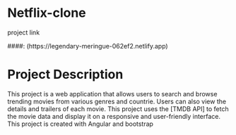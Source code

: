 # Netflix-clone

<div>
  <p>project link</p>
  ####:
(https://legendary-meringue-062ef2.netlify.app) 
</div>


<div>
<h1>Project Description</h1>
  <p>This project is a web application that allows users to search and browse trending movies from various genres and countrie. Users can also view the details and trailers of each movie. This project uses the [TMDB API] to fetch the movie data and display it on a responsive and user-friendly interface. This project is created with Angular and bootstrap</p>
</div>
